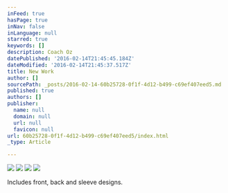 ```yaml
---
inFeed: true
hasPage: true
inNav: false
inLanguage: null
starred: true
keywords: []
description: Coach Oz
datePublished: '2016-02-14T21:45:45.184Z'
dateModified: '2016-02-14T21:45:37.517Z'
title: New Work
author: []
sourcePath: _posts/2016-02-14-60b25728-0f1f-4d12-b499-c69ef407eed5.md
published: true
authors: []
publisher:
  name: null
  domain: null
  url: null
  favicon: null
url: 60b25728-0f1f-4d12-b499-c69ef407eed5/index.html
_type: Article

---
```

![](https://the-grid-user-content.s3-us-west-2.amazonaws.com/aa61d085-bf5b-40fb-923b-86eaeb5a8e35.jpg)
![](https://the-grid-user-content.s3-us-west-2.amazonaws.com/380d59a9-4987-4d2c-b852-b0c90904535c.jpg)
![](https://the-grid-user-content.s3-us-west-2.amazonaws.com/7ccfa5f3-e97c-4ffe-b122-64bd1e714659.jpg)
![](https://the-grid-user-content.s3-us-west-2.amazonaws.com/f38c698c-f347-4942-a0bd-5f2d56256604.jpg)

Includes front, back and sleeve designs.